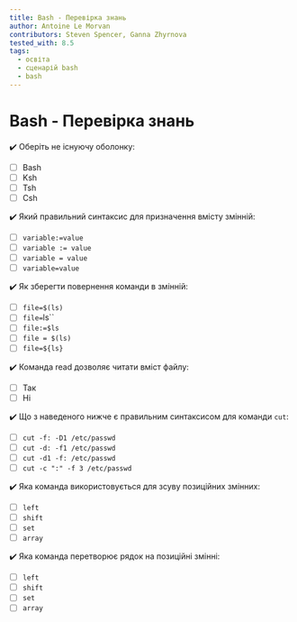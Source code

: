 ```yaml
---
title: Bash - Перевірка знань
author: Antoine Le Morvan
contributors: Steven Spencer, Ganna Zhyrnova
tested_with: 8.5
tags:
  - освіта
  - сценарій bash
  - bash
---
```


# Bash - Перевірка знань

:heavy_check_mark: Оберіть не існуючу оболонку:

- [ ] Bash
- [ ] Ksh
- [ ] Tsh
- [ ] Csh

:heavy_check_mark: Який правильний синтаксис для призначення вмісту змінній:

- [ ] `variable:=value`
- [ ] `variable := value`
- [ ] `variable = value`
- [ ] `variable=value`

:heavy_check_mark: Як зберегти повернення команди в змінній:

- [ ] `file=$(ls)`
- [ ] `file=`ls``
- [ ] `file:=$ls`
- [ ] `file = $(ls)`
- [ ] `file=${ls}`

:heavy_check_mark: Команда read дозволяє читати вміст файлу:

- [ ] Так
- [ ] Ні

:heavy_check_mark: Що з наведеного нижче є правильним синтаксисом для команди `cut`:

- [ ] `cut -f: -D1 /etc/passwd`
- [ ] `cut -d: -f1 /etc/passwd`
- [ ] `cut -d1 -f: /etc/passwd`
- [ ] `cut -c ":" -f 3 /etc/passwd`

:heavy_check_mark: Яка команда використовується для зсуву позиційних змінних:

- [ ] `left`
- [ ] `shift`
- [ ] `set`
- [ ] `array`

:heavy_check_mark: Яка команда перетворює рядок на позиційні змінні:

- [ ] `left`
- [ ] `shift`
- [ ] `set`
- [ ] `array`
